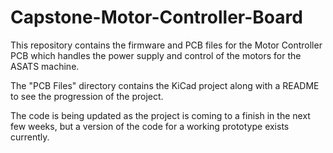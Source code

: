 # Capstone-Motor-Controller-Board
This repository contains the firmware and PCB files for the Motor Controller PCB which handles the power supply and control of the motors for the ASATS machine.

The "PCB Files" directory contains the KiCad project along with a README to see the progression of the project.

The code is being updated as the project is coming to a finish in the next few weeks, but a version of the code for a working prototype exists currently.

